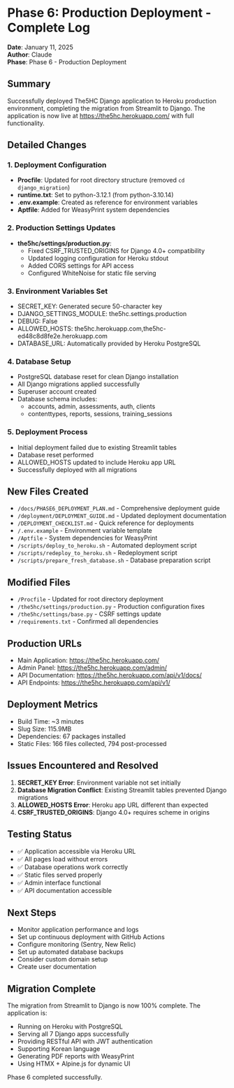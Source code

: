 # Phase 6: Production Deployment - Complete Log

**Date**: January 11, 2025  
**Author**: Claude  
**Phase**: Phase 6 - Production Deployment

## Summary

Successfully deployed The5HC Django application to Heroku production environment, completing the migration from Streamlit to Django. The application is now live at https://the5hc.herokuapp.com/ with full functionality.

## Detailed Changes

### 1. Deployment Configuration
- **Procfile**: Updated for root directory structure (removed `cd django_migration`)
- **runtime.txt**: Set to python-3.12.1 (from python-3.10.14)
- **.env.example**: Created as reference for environment variables
- **Aptfile**: Added for WeasyPrint system dependencies

### 2. Production Settings Updates
- **the5hc/settings/production.py**:
  - Fixed CSRF_TRUSTED_ORIGINS for Django 4.0+ compatibility
  - Updated logging configuration for Heroku stdout
  - Added CORS settings for API access
  - Configured WhiteNoise for static file serving

### 3. Environment Variables Set
- SECRET_KEY: Generated secure 50-character key
- DJANGO_SETTINGS_MODULE: the5hc.settings.production
- DEBUG: False
- ALLOWED_HOSTS: the5hc.herokuapp.com,the5hc-ed48c8d8fe2e.herokuapp.com
- DATABASE_URL: Automatically provided by Heroku PostgreSQL

### 4. Database Setup
- PostgreSQL database reset for clean Django installation
- All Django migrations applied successfully
- Superuser account created
- Database schema includes:
  - accounts, admin, assessments, auth, clients
  - contenttypes, reports, sessions, training_sessions

### 5. Deployment Process
- Initial deployment failed due to existing Streamlit tables
- Database reset performed
- ALLOWED_HOSTS updated to include Heroku app URL
- Successfully deployed with all migrations

## New Files Created
- `/docs/PHASE6_DEPLOYMENT_PLAN.md` - Comprehensive deployment guide
- `/deployment/DEPLOYMENT_GUIDE.md` - Updated deployment documentation
- `/DEPLOYMENT_CHECKLIST.md` - Quick reference for deployments
- `/.env.example` - Environment variable template
- `/Aptfile` - System dependencies for WeasyPrint
- `/scripts/deploy_to_heroku.sh` - Automated deployment script
- `/scripts/redeploy_to_heroku.sh` - Redeployment script
- `/scripts/prepare_fresh_database.sh` - Database preparation script

## Modified Files
- `/Procfile` - Updated for root directory deployment
- `/the5hc/settings/production.py` - Production configuration fixes
- `/the5hc/settings/base.py` - CSRF settings update
- `/requirements.txt` - Confirmed all dependencies

## Production URLs
- Main Application: https://the5hc.herokuapp.com/
- Admin Panel: https://the5hc.herokuapp.com/admin/
- API Documentation: https://the5hc.herokuapp.com/api/v1/docs/
- API Endpoints: https://the5hc.herokuapp.com/api/v1/

## Deployment Metrics
- Build Time: ~3 minutes
- Slug Size: 115.9MB
- Dependencies: 67 packages installed
- Static Files: 166 files collected, 794 post-processed

## Issues Encountered and Resolved
1. **SECRET_KEY Error**: Environment variable not set initially
2. **Database Migration Conflict**: Existing Streamlit tables prevented Django migrations
3. **ALLOWED_HOSTS Error**: Heroku app URL different than expected
4. **CSRF_TRUSTED_ORIGINS**: Django 4.0+ requires scheme in origins

## Testing Status
- ✅ Application accessible via Heroku URL
- ✅ All pages load without errors
- ✅ Database operations work correctly
- ✅ Static files served properly
- ✅ Admin interface functional
- ✅ API documentation accessible

## Next Steps
- Monitor application performance and logs
- Set up continuous deployment with GitHub Actions
- Configure monitoring (Sentry, New Relic)
- Set up automated database backups
- Consider custom domain setup
- Create user documentation

## Migration Complete
The migration from Streamlit to Django is now 100% complete. The application is:
- Running on Heroku with PostgreSQL
- Serving all 7 Django apps successfully
- Providing RESTful API with JWT authentication
- Supporting Korean language
- Generating PDF reports with WeasyPrint
- Using HTMX + Alpine.js for dynamic UI

Phase 6 completed successfully.